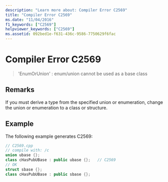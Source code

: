 ```yaml
---
description: "Learn more about: Compiler Error C2569"
title: "Compiler Error C2569"
ms.date: "11/04/2016"
f1_keywords: ["C2569"]
helpviewer_keywords: ["C2569"]
ms.assetid: 092bed1e-f631-436c-9586-7750629f6fac
---
```

# Compiler Error C2569

> 'EnumOrUnion' : enum/union cannot be used as a base class

## Remarks

If you must derive a type from the specified union or enumeration, change the union or enumeration to a class or structure.

## Example

The following example generates C2569:

```cpp
// C2569.cpp
// compile with: /c
union ubase {};
class cHasPubUBase : public ubase {};   // C2569
// OK
struct sbase {};
class cHasPubUBase : public sbase {};
```
